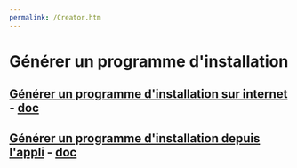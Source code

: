 ```yaml
---
permalink: /Creator.htm
---
```

# Générer un programme d'installation
## [Générer un programme d'installation sur internet](Creator.html) - [doc](doc/index.html)
## [Générer un programme d'installation depuis l'appli](App/index.html) - [doc](App/doc.html)